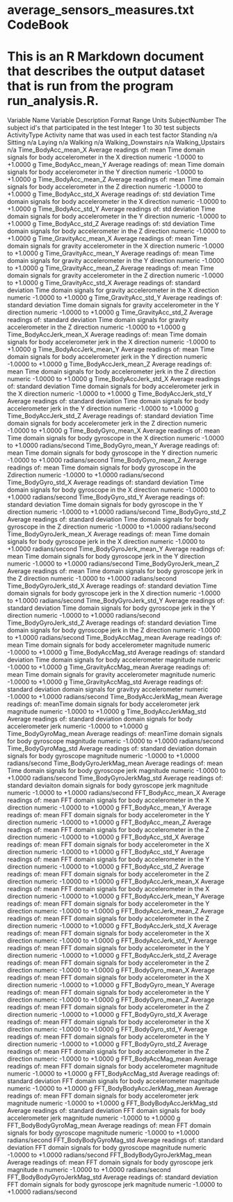 average_sensors_measures.txt CodeBook
========================================================

This is an R Markdown document that describes the output dataset that is run from the program run_analysis.R.
========================================================
Variable Name                   Variable Description	                                                                                        Format	        Range	                Units
SubjectNumber	                The subject id's that participated in the test	Integer	1 to 30	test subjects
ActivityType	                Activity name that was used in each test	                                                                factor	        Standing        	n/a
			                                                                                                                                        Sitting	                n/a
		                                                        	                                                                                Laying	n/a
		                                                        	                                                                                Walking	n/a
		                                                        	                                                                                Walking_Downstairs	n/a
			                                                                                                                                        Walking_Upstairs	n/a
Time_BodyAcc_mean_X	        Average readings of: mean Time domain signals for body accelerometer in the X direction	                        numeric	        -1.0000 to +1.0000	g
Time_BodyAcc_mean_Y	        Average readings of: mean Time domain signals for body accelerometer in the Y direction	                        numeric	        -1.0000 to +1.0000	g
Time_BodyAcc_mean_Z	        Average readings of: mean Time domain signals for body accelerometer in the Z direction	                        numeric	        -1.0000 to +1.0000	g
Time_BodyAcc_std_X	        Average readings of: std deviation Time domain signals for body accelerometer in the X direction	        numeric	        -1.0000 to +1.0000	g
Time_BodyAcc_std_Y	        Average readings of: std deviation Time domain signals for body accelerometer in the Y direction	        numeric	        -1.0000 to +1.0000	g
Time_BodyAcc_std_Z	        Average readings of: std deviation Time domain signals for body accelerometer in the Z direction	        numeric	        -1.0000 to +1.0000	g
Time_GravityAcc_mean_X	        Average readings of: mean Time domain signals for gravity accelerometer in the X direction	                numeric	        -1.0000 to +1.0000	g
Time_GravityAcc_mean_Y	        Average readings of: mean Time domain signals for gravity accelerometer in the Y direction	                numeric	        -1.0000 to +1.0000	g
Time_GravityAcc_mean_Z	        Average readings of: mean Time domain signals for gravity accelerometer in the Z direction	                numeric	        -1.0000 to +1.0000	g
Time_GravityAcc_std_X	        Average readings of: standard deviation Time domain signals for gravity accelerometer in the X direction	numeric	        -1.0000 to +1.0000	g
Time_GravityAcc_std_Y	        Average readings of: standard deviation Time domain signals for gravity accelerometer in the Y direction	numeric	        -1.0000 to +1.0000	g
Time_GravityAcc_std_Z	        Average readings of: standard deviation Time domain signals for gravity accelerometer in the Z direction	numeric	        -1.0000 to +1.0000	g
Time_BodyAccJerk_mean_X	        Average readings of: mean Time domain signals for body accelerometer jerk in the X direction	                numeric	        -1.0000 to +1.0000	g
Time_BodyAccJerk_mean_Y	        Average readings of: mean Time domain signals for body accelerometer jerk in the Y direction	                numeric	        -1.0000 to +1.0000	g
Time_BodyAccJerk_mean_Z	        Average readings of: mean Time domain signals for body accelerometer jerk in the Z direction	                numeric	        -1.0000 to +1.0000	g
Time_BodyAccJerk_std_X	        Average readings of: standard deviation Time domain signals for body accelerometer jerk in the X direction	numeric	        -1.0000 to +1.0000	g
Time_BodyAccJerk_std_Y	        Average readings of: standard deviation Time domain signals for body accelerometer jerk in the Y direction	numeric	        -1.0000 to +1.0000	g
Time_BodyAccJerk_std_Z	        Average readings of: standard deviation Time domain signals for body accelerometer jerk in the Z direction	numeric	        -1.0000 to +1.0000	g
Time_BodyGyro_mean_X	        Average readings of: mean Time domain signals for body gyroscope in the X direction	                        numeric	        -1.0000 to +1.0000	radians/second
Time_BodyGyro_mean_Y	        Average readings of: mean Time domain signals for body gyroscope in the Y direction	                        numeric	        -1.0000 to +1.0000	radians/second
Time_BodyGyro_mean_Z	        Average readings of: mean Time domain signals for body gyroscope in the Zdirection	                        numeric	        -1.0000 to +1.0000	radians/second
Time_BodyGyro_std_X	        Average readings of: standard deviation Time domain signals for body gyroscope in the X direction	        numeric	        -1.0000 to +1.0000	radians/second
Time_BodyGyro_std_Y	        Average readings of: standard deviation Time domain signals for body gyroscope in the Y direction	        numeric	        -1.0000 to +1.0000	radians/second
Time_BodyGyro_std_Z	        Average readings of: standard deviation Time domain signals for body gyroscope in the Z direction	        numeric	        -1.0000 to +1.0000	radians/second
Time_BodyGyroJerk_mean_X	Average readings of: mean Time domain signals for body gyroscope jerk in the X direction	                numeric	        -1.0000 to +1.0000	radians/second
Time_BodyGyroJerk_mean_Y	Average readings of: mean Time domain signals for body gyroscope jerk in the Y direction	                numeric	        -1.0000 to +1.0000	radians/second
Time_BodyGyroJerk_mean_Z	Average readings of: mean Time domain signals for body gyroscope jerk in the Z direction	                numeric	        -1.0000 to +1.0000	radians/second
Time_BodyGyroJerk_std_X	        Average readings of: standard deviation Time domain signals for body gyroscope jerk in the X direction	        numeric	        -1.0000 to +1.0000	radians/second
Time_BodyGyroJerk_std_Y	        Average readings of: standard deviation Time domain signals for body gyroscope jerk in the Y direction	        numeric	        -1.0000 to +1.0000	radians/second
Time_BodyGyroJerk_std_Z	        Average readings of: standard deviation Time domain signals for body gyroscope jerk in the Z direction	        numeric	        -1.0000 to +1.0000	radians/second
Time_BodyAccMag_mean	        Average readings of: mean Time domain signals for body accelerometer magnitude	                                numeric	        -1.0000 to +1.0000	g
Time_BodyAccMag_std	        Average readings of: standard deviation Time domain signals for body accelerometer magnitude	                numeric	        -1.0000 to +1.0000	g
Time_GravityAccMag_mean	        Average readings of: mean Time domain signals for gravity accelerometer magnitude	                        numeric	        -1.0000 to +1.0000	g
Time_GravityAccMag_std	        Average readings of: standard deviation domain signals for gravityy accelerometer	                        numeric	        -1.0000 to +1.0000	radians/second
Time_BodyAccJerkMag_mean	Average readings of: meanTime domain signals for body accelerometer jerk magnitude	                        numeric	        -1.0000 to +1.0000	g
Time_BodyAccJerkMag_std	        Average readings of: standard deviation domain signals for body accelerometer jerk	                        numeric	        -1.0000 to +1.0000	g
Time_BodyGyroMag_mean	        Average readings of: meanTime domain signals for body gyroscope magnitude	                                numeric	        -1.0000 to +1.0000	radians/second
Time_BodyGyroMag_std	        Average readings of: standard deviation domain signals for body gyroscope magnitude             	        numeric	        -1.0000 to +1.0000	radians/second
Time_BodyGyroJerkMag_mean	Average readings of: mean Time domain signals for body gyroscope jerk magnitude	                                numeric	        -1.0000 to +1.0000	radians/second
Time_BodyGyroJerkMag_std	Average readings of: standard deviaiton domain signals for body gyroscope jerk magnitude	                numeric	        -1.0000 to +1.0000	radians/second
FFT_BodyAcc_mean_X	        Average readings of: mean FFT domain signals for body accelerometer in the X direction	                        numeric	        -1.0000 to +1.0000	g
FFT_BodyAcc_mean_Y	        Average readings of: mean FFT domain signals for body accelerometer in the Y direction	                        numeric	        -1.0000 to +1.0000	g
FFT_BodyAcc_mean_Z	        Average readings of: mean FFT domain signals for body accelerometer in the Z direction	                        numeric	        -1.0000 to +1.0000	g
FFT_BodyAcc_std_X	        Average readings of: mean FFT domain signals for body accelerometer in the X direction	                        numeric	        -1.0000 to +1.0000	g
FFT_BodyAcc_std_Y	        Average readings of: mean FFT domain signals for body accelerometer in the Y direction	                        numeric	        -1.0000 to +1.0000	g
FFT_BodyAcc_std_Z	        Average readings of: mean FFT domain signals for body accelerometer in the Z direction	                        numeric	        -1.0000 to +1.0000	g
FFT_BodyAccJerk_mean_X	        Average readings of: mean FFT domain signals for body accelerometer in the X direction	                        numeric	        -1.0000 to +1.0000	g
FFT_BodyAccJerk_mean_Y	        Average readings of: mean FFT domain signals for body accelerometer in the Y direction          	        numeric	        -1.0000 to +1.0000	g
FFT_BodyAccJerk_mean_Z	        Average readings of: mean FFT domain signals for body accelerometer in the Z direction	                        numeric	        -1.0000 to +1.0000	g
FFT_BodyAccJerk_std_X	        Average readings of: mean FFT domain signals for body accelerometer in the X direction	                        numeric	        -1.0000 to +1.0000	g
FFT_BodyAccJerk_std_Y	        Average readings of: mean FFT domain signals for body accelerometer in the Y direction	                        numeric	        -1.0000 to +1.0000	g
FFT_BodyAccJerk_std_Z	        Average readings of: mean FFT domain signals for body accelerometer in the Z direction	                        numeric	        -1.0000 to +1.0000	g
FFT_BodyGyro_mean_X	        Average readings of: mean FFT domain signals for body accelerometer in the X direction	                        numeric	        -1.0000 to +1.0000	g
FFT_BodyGyro_mean_Y	        Average readings of: mean FFT domain signals for body accelerometer in the Y direction	                        numeric	        -1.0000 to +1.0000	g
FFT_BodyGyro_mean_Z	        Average readings of: mean FFT domain signals for body accelerometer in the Z direction	                        numeric	        -1.0000 to +1.0000	g
FFT_BodyGyro_std_X	        Average readings of: mean FFT domain signals for body accelerometer in the X direction	                        numeric	        -1.0000 to +1.0000	g
FFT_BodyGyro_std_Y	        Average readings of: mean FFT domain signals for body accelerometer in the Y direction	                        numeric	        -1.0000 to +1.0000	g
FFT_BodyGyro_std_Z	        Average readings of: mean FFT domain signals for body accelerometer in the Z direction	                        numeric	        -1.0000 to +1.0000	g
FFT_BodyAccMag_mean	        Average readings of: mean FFT domain signals for body accelerometer magnitude	                                numeric	        -1.0000 to +1.0000	g
FFT_BodyAccMag_std	        Average readings of: standard deviation FFT domain signals for body accelerometer magnitude	                numeric	        -1.0000 to +1.0000	g
FFT_BodyBodyAccJerkMag_mean	Average readings of: mean FFT domain signals for body accelerometer jerk magnitude	                        numeric	        -1.0000 to +1.0000	g
FFT_BodyBodyAccJerkMag_std	Average readings of: standard deviation FFT domain signals for body accelerometer jerk magnitude	        numeric	        -1.0000 to +1.0000	g
FFT_BodyBodyGyroMag_mean	Average readings of: mean FFT domain signals for body gyroscope magnitude	                                numeric	        -1.0000 to +1.0000	radians/second
FFT_BodyBodyGyroMag_std	        Average readings of: standard deviation FFT domain signals for body gyroscope magnitude	                        numeric	        -1.0000 to +1.0000	radians/second
FFT_BodyBodyGyroJerkMag_mean	Average readings of: mean FFT domain signals for body gyroscope jerk magnitude	n                               numeric	        -1.0000 to +1.0000	radians/second
FFT_BodyBodyGyroJerkMag_std	Average readings of: standard deviation FFT domain signals for body gyroscope jerk magnitude	                numeric	        -1.0000 to +1.0000	radians/second
